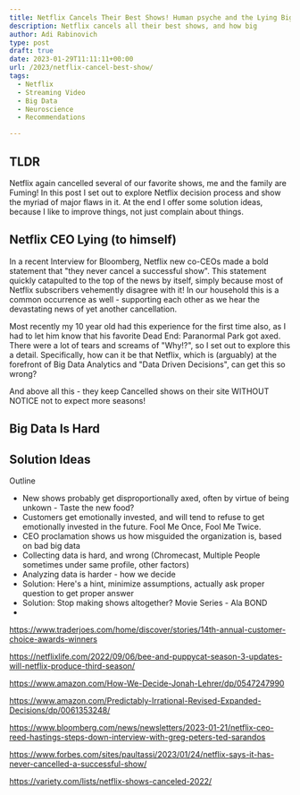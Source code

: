 ```yaml
---
title: Netflix Cancels Their Best Shows! Human psyche and the Lying Big Data
description: Netflix cancels all their best shows, and how big
author: Adi Rabinovich
type: post
draft: true
date: 2023-01-29T11:11:11+00:00
url: /2023/netflix-cancel-best-show/
tags:
  - Netflix
  - Streaming Video
  - Big Data
  - Neuroscience 
  - Recommendations

---
```

## TLDR

Netflix again cancelled several of our favorite shows, me and the family are Fuming! In this post I set out to explore Netflix decision process and show the myriad of major flaws in it. At the end I offer some solution ideas, because I like to improve things, not just complain about things.

## Netflix CEO Lying (to himself)

In a recent Interview for Bloomberg, Netflix new co-CEOs made a bold statement that "they never cancel a successful show". This statement quickly catapulted to the top of the news by itself, simply because most of Netflix subscribers vehemently disagree with it! In our household this is a common occurrence as well - supporting each other as we hear the devastating news of yet another cancellation.

Most recently my 10 year old had this experience for the first time also, as I had to let him know that his favorite Dead End: Paranormal Park got axed. There were a lot of tears and screams of "Why!?", so I set out to explore this a detail. Specifically, how can it be that Netflix, which is (arguably) at the forefront of Big Data Analytics and "Data Driven Decisions", can get this so wrong?
 
And above all this - they keep Cancelled shows on their site WITHOUT NOTICE not to expect more seasons!

## Big Data Is Hard

## Solution Ideas


Outline
- New shows probably get disproportionally axed, often by virtue of being unkown - Taste the new food?
- Customers get emotionally invested, and will tend to refuse to get emotionally invested in the future. Fool Me Once, Fool Me Twice.
- CEO proclamation shows us how misguided the organization is, based on bad big data
- Collecting data is hard, and wrong (Chromecast, Multiple People sometimes under same profile, other factors)
- Analyzing data is harder - how we decide
- Solution: Here's a hint, minimize assumptions, actually ask proper question to get proper answer
- Solution: Stop making shows altogether? Movie Series - Ala BOND
- 

https://www.traderjoes.com/home/discover/stories/14th-annual-customer-choice-awards-winners

https://netflixlife.com/2022/09/06/bee-and-puppycat-season-3-updates-will-netflix-produce-third-season/

https://www.amazon.com/How-We-Decide-Jonah-Lehrer/dp/0547247990

https://www.amazon.com/Predictably-Irrational-Revised-Expanded-Decisions/dp/0061353248/

https://www.bloomberg.com/news/newsletters/2023-01-21/netflix-ceo-reed-hastings-steps-down-interview-with-greg-peters-ted-sarandos

https://www.forbes.com/sites/paultassi/2023/01/24/netflix-says-it-has-never-cancelled-a-successful-show/

https://variety.com/lists/netflix-shows-canceled-2022/

[1]: http://www.amazon.com/gp/product/B00067L6TQ/?tag=craftonia-20

